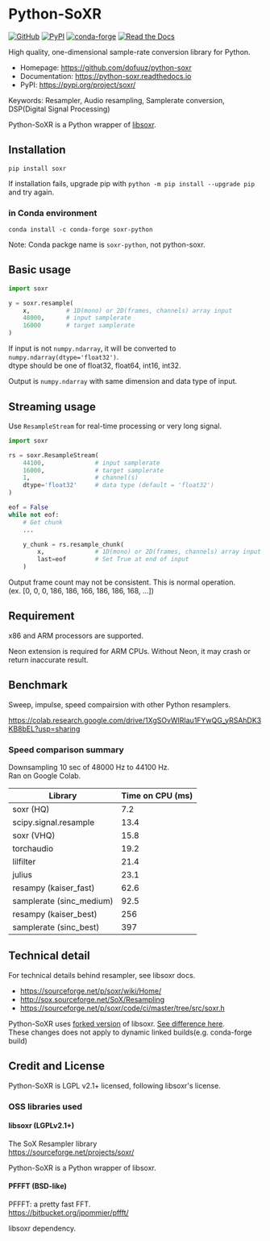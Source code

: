 # Python-SoXR

[![GitHub](https://img.shields.io/badge/GitHub-python--soxr-181717?logo=github)](https://github.com/dofuuz/python-soxr) [![PyPI](https://img.shields.io/pypi/v/soxr.svg?logo=pypi)](https://pypi.org/project/soxr/) [![conda-forge](https://img.shields.io/conda/vn/conda-forge/soxr-python?logo=conda-forge)](https://anaconda.org/conda-forge/soxr-python) [![Read the Docs](https://img.shields.io/readthedocs/python-soxr?logo=read-the-docs)](https://python-soxr.readthedocs.io)

High quality, one-dimensional sample-rate conversion library for Python.

- Homepage: https://github.com/dofuuz/python-soxr
- Documentation: https://python-soxr.readthedocs.io
- PyPI: https://pypi.org/project/soxr/

Keywords: Resampler, Audio resampling, Samplerate conversion, DSP(Digital Signal Processing)

Python-SoXR is a Python wrapper of [libsoxr](https://sourceforge.net/projects/soxr/).


## Installation

```
pip install soxr
```

If installation fails, upgrade pip with `python -m pip install --upgrade pip` and try again.


### in Conda environment

```
conda install -c conda-forge soxr-python
```

Note: Conda packge name is `soxr-python`, not python-soxr.


## Basic usage

```python
import soxr

y = soxr.resample(
    x,          # 1D(mono) or 2D(frames, channels) array input
    48000,      # input samplerate
    16000       # target samplerate
)
```
If input is not `numpy.ndarray`, it will be converted to `numpy.ndarray(dtype='float32')`.  
dtype should be one of float32, float64, int16, int32.

Output is `numpy.ndarray` with same dimension and data type of input.


## Streaming usage

Use `ResampleStream` for real-time processing or very long signal.

```python
import soxr

rs = soxr.ResampleStream(
    44100,              # input samplerate
    16000,              # target samplerate
    1,                  # channel(s)
    dtype='float32'     # data type (default = 'float32')
)

eof = False
while not eof:
    # Get chunk
    ...

    y_chunk = rs.resample_chunk(
        x,              # 1D(mono) or 2D(frames, channels) array input
        last=eof        # Set True at end of input
    )
```

Output frame count may not be consistent. This is normal operation.  
(ex. [0, 0, 0, 186, 186, 166, 186, 186, 168, ...])


## Requirement

x86 and ARM processors are supported.

Neon extension is required for ARM CPUs. Without Neon, it may crash or return inaccurate result.


## Benchmark

Sweep, impulse, speed compairsion with other Python resamplers.

https://colab.research.google.com/drive/1XgSOvWlRIau1FYwQG_yRSAhDK3KB8bEL?usp=sharing


### Speed comparison summary

Downsampling 10 sec of 48000 Hz to 44100 Hz.  
Ran on Google Colab.

Library                  | Time on CPU (ms)
------------------------ | ----------------
soxr (HQ)                | 7.2
scipy.signal.resample    | 13.4
soxr (VHQ)               | 15.8
torchaudio               | 19.2
lilfilter                | 21.4
julius                   | 23.1
resampy (kaiser_fast)    | 62.6
samplerate (sinc_medium) | 92.5
resampy (kaiser_best)    | 256
samplerate (sinc_best)   | 397


## Technical detail

For technical details behind resampler, see libsoxr docs.
- https://sourceforge.net/p/soxr/wiki/Home/
- http://sox.sourceforge.net/SoX/Resampling
- https://sourceforge.net/p/soxr/code/ci/master/tree/src/soxr.h

Python-SoXR uses [forked version](https://github.com/dofuuz/soxr) of libsoxr. [See difference here](https://github.com/chirlu/soxr/compare/master...dofuuz:soxr:master).  
These changes does not apply to dynamic linked builds(e.g. conda-forge build)


## Credit and License

Python-SoXR is LGPL v2.1+ licensed, following libsoxr's license.

### OSS libraries used

#### libsoxr (LGPLv2.1+)
The SoX Resampler library  
https://sourceforge.net/projects/soxr/

Python-SoXR is a Python wrapper of libsoxr.

#### PFFFT (BSD-like)
PFFFT: a pretty fast FFT.  
https://bitbucket.org/jpommier/pffft/  

libsoxr dependency.
